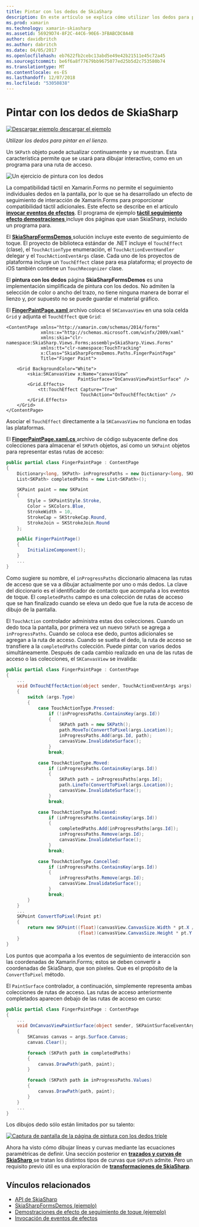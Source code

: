 ```yaml
---
title: Pintar con los dedos de SkiaSharp
description: En este artículo se explica cómo utilizar los dedos para pintar en el lienzo de SkiaSharp en una aplicación de Xamarin.Forms y esto se muestra con código de ejemplo.
ms.prod: xamarin
ms.technology: xamarin-skiasharp
ms.assetid: 56929D74-8F2C-44C6-90E6-3FBABCDC0A4B
author: davidbritch
ms.author: dabritch
ms.date: 04/05/2017
ms.openlocfilehash: eb7622fb2cebc13abd5e49e42b21511e45c72a45
ms.sourcegitcommit: be6f6a8f77679bb9675077ed25b5d2c753580b74
ms.translationtype: MT
ms.contentlocale: es-ES
ms.lasthandoff: 12/07/2018
ms.locfileid: "53050838"
---
```

# <a name="finger-painting-in-skiasharp"></a>Pintar con los dedos de SkiaSharp

[![Descargar ejemplo](~/media/shared/download.png) descargar el ejemplo](https://developer.xamarin.com/samples/xamarin-forms/SkiaSharpForms/Demos/)

_Utilizar los dedos para pintar en el lienzo._

Un `SKPath` objeto puede actualizar continuamente y se muestran. Esta característica permite que se usará para dibujar interactivo, como en un programa para una ruta de acceso.

![](finger-paint-images/fingerpaintsample.png "Un ejercicio de pintura con los dedos")

La compatibilidad táctil en Xamarin.Forms no permite el seguimiento individuales dedos en la pantalla, por lo que se ha desarrollado un efecto de seguimiento de interacción de Xamarin.Forms para proporcionar compatibilidad táctil adicionales. Este efecto se describe en el artículo [ **invocar eventos de efectos**](~/xamarin-forms/app-fundamentals/effects/touch-tracking.md). El programa de ejemplo [ **táctil seguimiento efecto demostraciones** ](https://developer.xamarin.com/samples/xamarin-forms/Effects/TouchTrackingEffectDemos/) incluye dos páginas que usan SkiaSharp, incluido un programa para.

El [ **SkiaSharpFormsDemos** ](https://developer.xamarin.com/samples/xamarin-forms/SkiaSharpForms/Demos/) solución incluye este evento de seguimiento de toque. El proyecto de biblioteca estándar de .NET incluye el `TouchEffect` (clase), el `TouchActionType` enumeración, el `TouchActionEventHandler` delegar y el `TouchActionEventArgs` clase. Cada uno de los proyectos de plataforma incluye un `TouchEffect` clase para esa plataforma; el proyecto de iOS también contiene un `TouchRecognizer` clase.

El **pintura con los dedos** página **SkiaSharpFormsDemos** es una implementación simplificada de pintura con los dedos. No admiten la selección de color o ancho del trazo, no tiene ninguna manera de borrar el lienzo y, por supuesto no se puede guardar el material gráfico.

El [ **FingerPaintPage.xaml** ](https://github.com/xamarin/xamarin-forms-samples/blob/master/SkiaSharpForms/Demos/Demos/SkiaSharpFormsDemos/LinesAndPaths/FingerPaintPage.xaml) archivo coloca el `SKCanvasView` en una sola celda `Grid` y adjunta el `TouchEffect` que `Grid`:

```xaml
<ContentPage xmlns="http://xamarin.com/schemas/2014/forms"
             xmlns:x="http://schemas.microsoft.com/winfx/2009/xaml"
             xmlns:skia="clr-namespace:SkiaSharp.Views.Forms;assembly=SkiaSharp.Views.Forms"
             xmlns:tt="clr-namespace:TouchTracking"
             x:Class="SkiaSharpFormsDemos.Paths.FingerPaintPage"
             Title="Finger Paint">

    <Grid BackgroundColor="White">
        <skia:SKCanvasView x:Name="canvasView"
                           PaintSurface="OnCanvasViewPaintSurface" />
        <Grid.Effects>
            <tt:TouchEffect Capture="True"
                            TouchAction="OnTouchEffectAction" />
        </Grid.Effects>
    </Grid>
</ContentPage>
```

Asociar el `TouchEffect` directamente a la `SKCanvasView` no funciona en todas las plataformas.

El [ **FingerPaintPage.xaml.cs** ](https://github.com/xamarin/xamarin-forms-samples/blob/master/SkiaSharpForms/Demos/Demos/SkiaSharpFormsDemos/LinesAndPaths/FingerPaintPage.xaml.cs) archivo de código subyacente define dos colecciones para almacenar el `SKPath` objetos, así como un `SKPaint` objetos para representar estas rutas de acceso:

```csharp
public partial class FingerPaintPage : ContentPage
{
    Dictionary<long, SKPath> inProgressPaths = new Dictionary<long, SKPath>();
    List<SKPath> completedPaths = new List<SKPath>();

    SKPaint paint = new SKPaint
    {
        Style = SKPaintStyle.Stroke,
        Color = SKColors.Blue,
        StrokeWidth = 10,
        StrokeCap = SKStrokeCap.Round,
        StrokeJoin = SKStrokeJoin.Round
    };

    public FingerPaintPage()
    {
        InitializeComponent();
    }
    ...
}
```

Como sugiere su nombre, el `inProgressPaths` diccionario almacena las rutas de acceso que se va a dibujar actualmente por uno o más dedos. La clave del diccionario es el identificador de contacto que acompaña a los eventos de toque. El `completedPaths` campo es una colección de rutas de acceso que se han finalizado cuando se eleva un dedo que fue la ruta de acceso de dibujo de la pantalla.

El `TouchAction` controlador administra estas dos colecciones. Cuando un dedo toca la pantalla, por primera vez un nuevo `SKPath` se agrega a `inProgressPaths`. Cuando se coloca ese dedo, puntos adicionales se agregan a la ruta de acceso. Cuando se suelta el dedo, la ruta de acceso se transfiere a la `completedPaths` colección. Puede pintar con varios dedos simultáneamente. Después de cada cambio realizado en una de las rutas de acceso o las colecciones, el `SKCanvasView` se invalida:

```csharp
public partial class FingerPaintPage : ContentPage
{
    ...
    void OnTouchEffectAction(object sender, TouchActionEventArgs args)
    {
        switch (args.Type)
        {
            case TouchActionType.Pressed:
                if (!inProgressPaths.ContainsKey(args.Id))
                {
                    SKPath path = new SKPath();
                    path.MoveTo(ConvertToPixel(args.Location));
                    inProgressPaths.Add(args.Id, path);
                    canvasView.InvalidateSurface();
                }
                break;

            case TouchActionType.Moved:
                if (inProgressPaths.ContainsKey(args.Id))
                {
                    SKPath path = inProgressPaths[args.Id];
                    path.LineTo(ConvertToPixel(args.Location));
                    canvasView.InvalidateSurface();
                }
                break;

            case TouchActionType.Released:
                if (inProgressPaths.ContainsKey(args.Id))
                {
                    completedPaths.Add(inProgressPaths[args.Id]);
                    inProgressPaths.Remove(args.Id);
                    canvasView.InvalidateSurface();
                }
                break;

            case TouchActionType.Cancelled:
                if (inProgressPaths.ContainsKey(args.Id))
                {
                    inProgressPaths.Remove(args.Id);
                    canvasView.InvalidateSurface();
                }
                break;
        }
    }
    ...
    SKPoint ConvertToPixel(Point pt)
    {
        return new SKPoint((float)(canvasView.CanvasSize.Width * pt.X / canvasView.Width),
                           (float)(canvasView.CanvasSize.Height * pt.Y / canvasView.Height));
    }
}
```

Los puntos que acompaña a los eventos de seguimiento de interacción son las coordenadas de Xamarin.Forms; estos se deben convertir a coordenadas de SkiaSharp, que son píxeles. Que es el propósito de la `ConvertToPixel` método.

El `PaintSurface` controlador, a continuación, simplemente representa ambas colecciones de rutas de acceso. Las rutas de acceso anteriormente completados aparecen debajo de las rutas de acceso en curso:

```csharp
public partial class FingerPaintPage : ContentPage
{
    ...
    void OnCanvasViewPaintSurface(object sender, SKPaintSurfaceEventArgs args)
    {
        SKCanvas canvas = args.Surface.Canvas;
        canvas.Clear();

        foreach (SKPath path in completedPaths)
        {
            canvas.DrawPath(path, paint);
        }

        foreach (SKPath path in inProgressPaths.Values)
        {
            canvas.DrawPath(path, paint);
        }
    }
    ...
}
```

Los dibujos dedo sólo están limitados por su talento:

[![](finger-paint-images/fingerpaint-small.png "Captura de pantalla de la página de pintura con los dedos triple")](finger-paint-images/fingerpaint-large.png#lightbox "Triple captura de pantalla de la página de pintura con los dedos")

Ahora ha visto cómo dibujar líneas y curvas mediante las ecuaciones paramétricas de definir. Una sección posterior en [ **trazados y curvas de SkiaSharp** ](../curves/index.md) se tratan los distintos tipos de curvas que `SKPath` admite. Pero un requisito previo útil es una exploración de [ **transformaciones de SkiaSharp**](../transforms/index.md).

## <a name="related-links"></a>Vínculos relacionados

- [API de SkiaSharp](https://docs.microsoft.com/dotnet/api/skiasharp)
- [SkiaSharpFormsDemos (ejemplo)](https://developer.xamarin.com/samples/xamarin-forms/SkiaSharpForms/Demos/)
- [Demostraciones de efecto de seguimiento de toque (ejemplo)](https://developer.xamarin.com/samples/xamarin-forms/Effects/TouchTrackingEffectDemos/)
- [Invocación de eventos de efectos](~/xamarin-forms/app-fundamentals/effects/touch-tracking.md)
